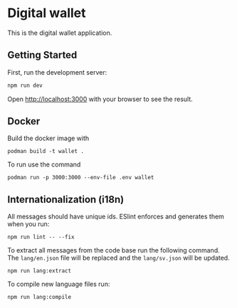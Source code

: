 # Digital wallet

This is the digital wallet application.

## Getting Started

First, run the development server:

```bash
npm run dev
```

Open [http://localhost:3000](http://localhost:3000) with your browser to see the result.

## Docker

Build the docker image with

```
podman build -t wallet .
```

To run use the command

```
podman run -p 3000:3000 --env-file .env wallet
```

## Internationalization (i18n)

All messages should have unique ids. ESlint enforces and generates them when you run:

```
npm run lint -- --fix
```

To extract all messages from the code base run the following command.
The `lang/en.json` file will be replaced and the `lang/sv.json` will be updated.

```
npm run lang:extract
```

To compile new language files run:

```
npm run lang:compile
```
